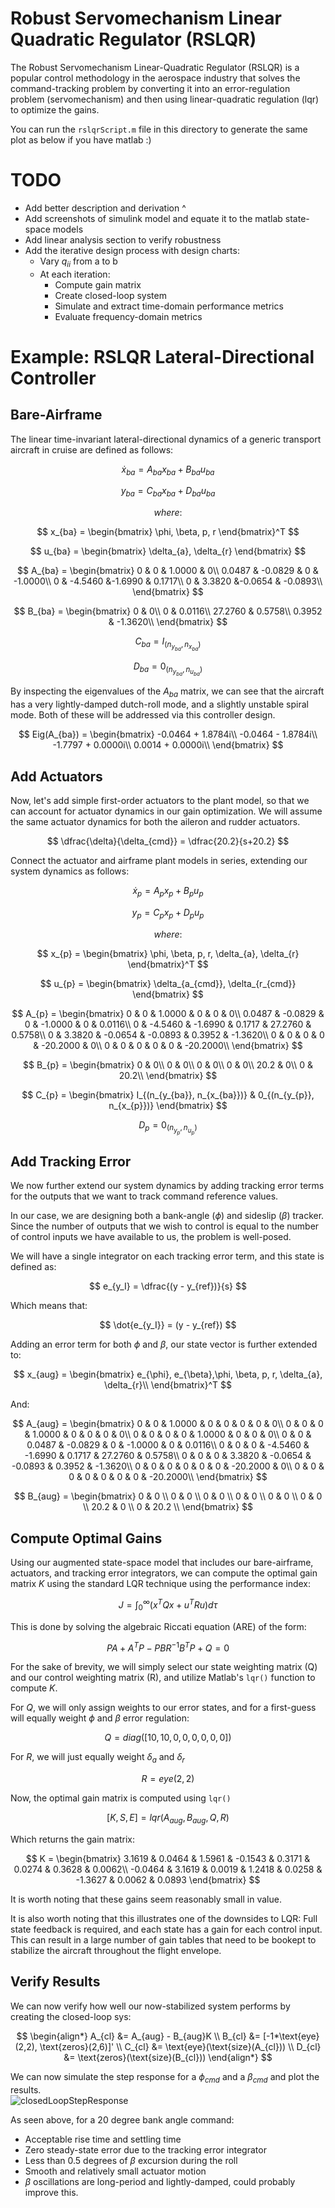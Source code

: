 # Robust Servomechanism Linear Quadratic Regulator (RSLQR)

The Robust Servomechanism Linear-Quadratic Regulator (RSLQR) is a popular control methodology in the aerospace industry that solves the command-tracking problem by converting it into an error-regulation problem (servomechanism) and then using linear-quadratic regulation (lqr) to optimize the gains.

You can run the `rslqrScript.m` file in this directory to generate the same plot as below if you have matlab :)

# TODO
- Add better description and derivation ^
- Add screenshots of simulink model and equate it to the matlab state-space models
- Add linear analysis section to verify robustness
- Add the iterative design process with design charts:
  - Vary $q_{ii}$ from a to b
  - At each iteration: 
    - Compute gain matrix
    - Create closed-loop system
    - Simulate and extract time-domain performance metrics
    - Evaluate frequency-domain metrics

# Example: RSLQR Lateral-Directional Controller

## Bare-Airframe
The linear time-invariant lateral-directional dynamics of a generic transport aircraft in cruise are defined as follows:

$$\dot x_{ba} = A_{ba}x_{ba} + B_{ba}u_{ba}$$ 

$$y_{ba} = C_{ba}x_{ba} + D_{ba}u_{ba}$$  

$$ where: $$

$$ x_{ba} = \begin{bmatrix}
\phi, \beta, p, r \end{bmatrix}^T $$

$$ u_{ba} = \begin{bmatrix}
\delta_{a}, \delta_{r} \end{bmatrix} $$

$$
A_{ba} = 
\begin{bmatrix}
0      &   0        & 1.0000 &       0\\
0.0487 &  -0.0829   &    0   &   -1.0000\\
0      &  -4.5460   &-1.6990 &  0.1717\\
0      &  3.3820    &-0.0654 & -0.0893\\
\end{bmatrix}
$$

$$
B_{ba} = 
\begin{bmatrix}
0       & 0\\
0       & 0.0116\\
27.2760 &  0.5758\\
0.3952  & -1.3620\\
\end{bmatrix}
$$

$$
C_{ba} = I_{(n_{y_{ba}}, n_{x_{ba}})}
$$

$$
D_{ba} = 0_{(n_{y_{ba}}, n_{u_{ba}})}
$$

By inspecting the eigenvalues of the $A_{ba}$ matrix, we can see that the aircraft has a very lightly-damped dutch-roll mode, and a slightly unstable spiral mode. Both of these will be addressed via this controller design.

$$
Eig(A_{ba}) = 
\begin{bmatrix}
  -0.0464 + 1.8784i\\
  -0.0464 - 1.8784i\\
  -1.7797 + 0.0000i\\
   0.0014 + 0.0000i\\
\end{bmatrix}
$$

## Add Actuators
Now, let's add simple first-order actuators to the plant model, so that we can account for actuator dynamics in our gain optimization. We will assume the same actuator dynamics for both the aileron and rudder actuators.

$$ 
\dfrac{\delta}{\delta_{cmd}} =  \dfrac{20.2}{s+20.2} 
$$

Connect the actuator and airframe plant models in series, extending our system dynamics as follows:

$$
\dot x_{p} = A_{p}x_{p} + B_{p}u_{p}
$$ 

$$
y_{p} = C_{p}x_{p} + D_{p}u_{p}
$$  

$$ 
where: 
$$

$$ x_{p} = \begin{bmatrix}
\phi, \beta, p, r, \delta_{a}, \delta_{r} \end{bmatrix}^T $$

$$ u_{p} = \begin{bmatrix}
\delta_{a_{cmd}}, \delta_{r_{cmd}} \end{bmatrix} $$

$$
A_{p} = 
\begin{bmatrix}
         0 &       0  &  1.0000  &       0 &        0 &        0\\
    0.0487 & -0.0829  &       0  & -1.0000 &        0 &   0.0116\\
         0 & -4.5460  & -1.6990  &  0.1717 &  27.2760 &   0.5758\\
         0 &  3.3820  & -0.0654  & -0.0893 &   0.3952 &  -1.3620\\
         0 &       0  &       0  &       0 & -20.2000 &        0\\
         0 &       0  &       0  &       0 &        0 & -20.2000\\
\end{bmatrix}
$$

$$
B_{p} = 
\begin{bmatrix}
0     &   0\\
0     &   0\\
0     &   0\\
0     &   0\\
20.2  &   0\\
0     &   20.2\\
\end{bmatrix}
$$

$$
C_{p} = 
\begin{bmatrix}
I_{(n_{y_{ba}}, n_{x_{ba}})} & 0_{(n_{y_{p}}, n_{x_{p}})}
\end{bmatrix}
$$

$$
D_{p} = 0_{(n_{y_{p}}, n_{u_{p}})}
$$

## Add Tracking Error
We now further extend our system dynamics by adding tracking error terms for the outputs that we want to track command reference values.  

In our case, we are designing both a bank-angle ($\phi$) and sideslip ($\beta$) tracker.  
Since the number of outputs that we wish to control is equal to the number of control inputs we have available to us, the problem is well-posed.  

We will have a single integrator on each tracking error term, and this state is defined as:  

$$
e_{y_I} = \dfrac{(y - y_{ref})}{s}
$$

Which means that:  

$$
\dot{e_{y_I}} = (y - y_{ref})
$$

Adding an error term for both $\phi$ and $\beta$, our state vector is further extended to:

$$ 
x_{aug} = 
\begin{bmatrix}
e_{\phi}, e_{\beta},\phi, \beta, p, r, \delta_{a}, \delta_{r}\\
\end{bmatrix}^T 
$$

And:

$$
A_{aug} = 
\begin{bmatrix}
0 & 0  &  1.0000  &        0  &        0  &        0 &         0 &        0\\
0 & 0  &       0  &   1.0000  &        0  &        0 &         0 &        0\\
0 & 0  &       0  &        0  &   1.0000  &        0 &         0 &        0\\
0 & 0  &  0.0487  &  -0.0829  &        0  &  -1.0000 &         0 &   0.0116\\
0 & 0  &       0  &  -4.5460  &  -1.6990  &   0.1717 &   27.2760 &   0.5758\\
0 & 0  &       0  &   3.3820  &  -0.0654  &  -0.0893 &    0.3952 &  -1.3620\\
0 & 0  &       0  &        0  &        0  &        0 &  -20.2000 &        0\\
0 & 0  &       0  &        0  &        0  &        0 &         0 & -20.2000\\
\end{bmatrix}
$$

$$
B_{aug} = 
\begin{bmatrix}
0 & 0 \\
0 & 0 \\
0 & 0 \\
0 & 0 \\
0 & 0 \\
0 & 0 \\
20.2 & 0 \\
0 & 20.2 \\
\end{bmatrix}
$$

## Compute Optimal Gains
Using our augmented state-space model that includes our bare-airframe, actuators, and tracking error integrators, we can compute the optimal gain matrix $K$ using the standard LQR technique using the performance index:

$$ 
J = \int_0^\infty (x^TQx + u^TRu)d\tau
$$

This is done by solving the algebraic Riccati equation (ARE) of the form:

$$ 
PA + A^TP - PBR^{-1}B^TP + Q = 0
$$

For the sake of brevity, we will simply select our state weighting matrix (Q) and our control weighting matrix (R), and utilize Matlab's `lqr()` function to compute $K$.

For $Q$, we will only assign weights to our error states, and for a first-guess will equally weight $\phi$ and $\beta$ error regulation:

$$ 
Q = diag([10, 10, 0, 0, 0, 0, 0, 0]) 
$$

For $R$, we will just equally weight $\delta_{a}$ and $\delta_{r}$

$$ 
R = eye(2,2) 
$$

Now, the optimal gain matrix is computed using `lqr()`

$$ 
[K,S,E] = lqr(A_{aug}, B_{aug}, Q, R)
$$

Which returns the gain matrix:

$$
K = 
\begin{bmatrix}
    3.1619  &  0.0464  &   1.5961 &   -0.1543  &   0.3171  &   0.0274 &    0.3628  &   0.0062\\
   -0.0464  &   3.1619  &   0.0019 &    1.2418 &    0.0258 &   -1.3627  &   0.0062  &   0.0893
\end{bmatrix}
$$ 

It is worth noting that these gains seem reasonably small in value.  

It is also worth noting that this illustrates one of the downsides to LQR: Full state feedback is required, and each state has a gain for each control input. This can result in a large number of gain tables that need to be bookept to stabilize the aircraft throughout the flight envelope.

## Verify Results
We can now verify how well our now-stabilized system performs by creating the closed-loop sys:

$$
\begin{align*}
A_{cl} &= A_{aug} - B_{aug}K \\
B_{cl} &= [-1*\text{eye}(2,2), \text{zeros}(2,6)]' \\
C_{cl} &= \text{eye}(\text{size}(A_{cl})) \\
D_{cl} &= \text{zeros}(\text{size}(B_{cl}))
\end{align*}
$$


We can now simulate the step response for a $\phi_{cmd}$ and a $\beta_{cmd}$ and plot the results.  
![closedLoopStepResponse](https://github.com/fgabbert/ControlsSandbox/assets/13810793/d3c23b96-6ab2-4f6f-9dac-376d4c64f49c)

As seen above, for a 20 degree bank angle command:
- Acceptable rise time and settling time
- Zero steady-state error due to the tracking error integrator
- Less than 0.5 degrees of $\beta$ excursion during the roll
- Smooth and relatively small actuator motion
- $\beta$ oscillations are long-period and lightly-damped, could probably improve this.
